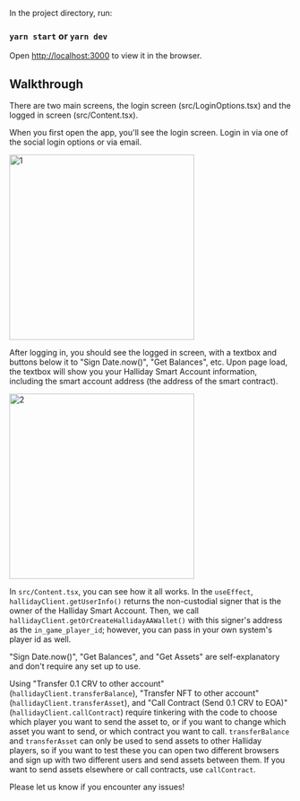 In the project directory, run:

### `yarn start` or `yarn dev`

Open [http://localhost:3000](http://localhost:3000) to view it in the browser.

## Walkthrough
There are two main screens, the login screen (src/LoginOptions.tsx) and the logged in screen (src/Content.tsx).

When you first open the app, you'll see the login screen. Login in via one of the social login options or via email.

<img width="330" alt="1" src="https://github.com/HallidayInc/halliday-sdk-demo/assets/9602441/9efd805d-6fbd-4ae7-aee6-d4937aa219de">


After logging in, you should see the logged in screen, with a textbox and buttons below it to "Sign Date.now()", "Get Balances", etc. Upon page load, the textbox will show you your Halliday Smart Account information, including the smart account address (the address of the smart contract).

<img width="330" alt="2" src="https://github.com/HallidayInc/halliday-sdk-demo/assets/9602441/500dea12-59d9-4610-b3c9-22147c40b3b2">


In `src/Content.tsx`, you can see how it all works. In the `useEffect`, `hallidayClient.getUserInfo()` returns the non-custodial signer that is the owner of the Halliday Smart Account. Then, we call `hallidayClient.getOrCreateHallidayAAWallet()` with this signer's address as the `in_game_player_id`; however, you can pass in your own system's player id as well.

"Sign Date.now()", "Get Balances", and "Get Assets" are self-explanatory and don't require any set up to use.

Using "Transfer 0.1 CRV to other account" (`hallidayClient.transferBalance`), "Transfer NFT to other account" (`hallidayClient.transferAsset`), and "Call Contract (Send 0.1 CRV to EOA)" (`hallidayClient.callContract`) require tinkering with the code to choose which player you want to send the asset to, or if you want to change which asset you want to send, or which contract you want to call. `transferBalance` and `transferAsset` can only be used to send assets to other Halliday players, so if you want to test these you can open two different browsers and sign up with two different users and send assets between them. If you want to send assets elsewhere or call contracts, use `callContract`.

Please let us know if you encounter any issues!
